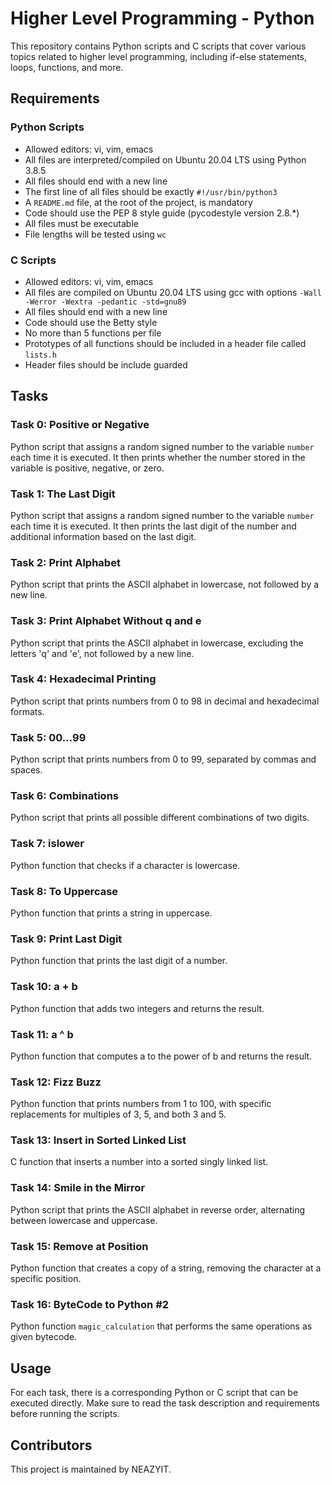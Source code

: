 # Higher Level Programming - Python

This repository contains Python scripts and C scripts that cover various topics related to higher level programming, including if-else statements, loops, functions, and more.

## Requirements

### Python Scripts

- Allowed editors: vi, vim, emacs
- All files are interpreted/compiled on Ubuntu 20.04 LTS using Python 3.8.5
- All files should end with a new line
- The first line of all files should be exactly `#!/usr/bin/python3`
- A `README.md` file, at the root of the project, is mandatory
- Code should use the PEP 8 style guide (pycodestyle version 2.8.*)
- All files must be executable
- File lengths will be tested using `wc`

### C Scripts

- Allowed editors: vi, vim, emacs
- All files are compiled on Ubuntu 20.04 LTS using gcc with options `-Wall -Werror -Wextra -pedantic -std=gnu89`
- All files should end with a new line
- Code should use the Betty style
- No more than 5 functions per file
- Prototypes of all functions should be included in a header file called `lists.h`
- Header files should be include guarded

## Tasks

### Task 0: Positive or Negative

Python script that assigns a random signed number to the variable `number` each time it is executed. It then prints whether the number stored in the variable is positive, negative, or zero.

### Task 1: The Last Digit

Python script that assigns a random signed number to the variable `number` each time it is executed. It then prints the last digit of the number and additional information based on the last digit.

### Task 2: Print Alphabet

Python script that prints the ASCII alphabet in lowercase, not followed by a new line.

### Task 3: Print Alphabet Without q and e

Python script that prints the ASCII alphabet in lowercase, excluding the letters 'q' and 'e', not followed by a new line.

### Task 4: Hexadecimal Printing

Python script that prints numbers from 0 to 98 in decimal and hexadecimal formats.

### Task 5: 00...99

Python script that prints numbers from 0 to 99, separated by commas and spaces.

### Task 6: Combinations

Python script that prints all possible different combinations of two digits.

### Task 7: islower

Python function that checks if a character is lowercase.

### Task 8: To Uppercase

Python function that prints a string in uppercase.

### Task 9: Print Last Digit

Python function that prints the last digit of a number.

### Task 10: a + b

Python function that adds two integers and returns the result.

### Task 11: a ^ b

Python function that computes a to the power of b and returns the result.

### Task 12: Fizz Buzz

Python function that prints numbers from 1 to 100, with specific replacements for multiples of 3, 5, and both 3 and 5.

### Task 13: Insert in Sorted Linked List

C function that inserts a number into a sorted singly linked list.

### Task 14: Smile in the Mirror

Python script that prints the ASCII alphabet in reverse order, alternating between lowercase and uppercase.

### Task 15: Remove at Position

Python function that creates a copy of a string, removing the character at a specific position.

### Task 16: ByteCode to Python #2

Python function `magic_calculation` that performs the same operations as given bytecode.

## Usage

For each task, there is a corresponding Python or C script that can be executed directly. Make sure to read the task description and requirements before running the scripts.

## Contributors

This project is maintained by NEAZYIT.
